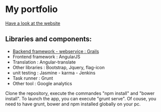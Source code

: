 
  <h1>My portfolio</h1>
  <p><a href="www.sofianeo.com">Have a look at the website</a></p>
  <h2>Libraries and components:</h2>
  <ul>
  <li> <a href="https://github.com/sofianeOuafir/cv-admin"> <span>Backend framework - webservice </span> : Grails </a> </li>
  <li> <span>Frontend framework</span> : AngularJS </li>
  <li> <span> Translation </span> : Angular-translate </li> 
  <li> <span> Other libraries </span> : Bootstrap, Jquery, flag-icon </li> 
  <li> <span> unit testing </span> : Jasmine - karma - Jenkins</li>    
  <li> <span> Task runner </span> : Grunt </li> 
  <li> Other tool : Google analytics </li>
  </ul>
   
  <p> Clone the repository, execute the commandes "npm install" and "bower install". To launch the app, you can execute "grunt serve". Of couse, you need to have grunt, bower and npm installed globally on your pc.
  </p>
   
  
  
  
  
  

